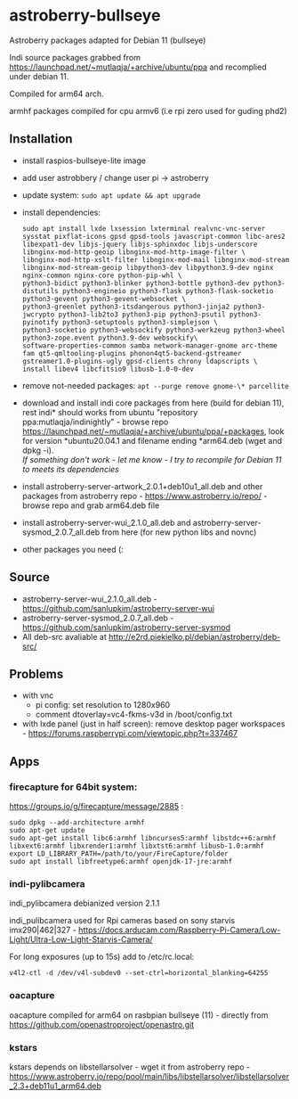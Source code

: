 # astroberry-bullseye

Astroberry packages adapted for Debian 11 (bullseye)

Indi source packages grabbed from https://launchpad.net/~mutlaqja/+archive/ubuntu/ppa and recomplied under debian 11.

Compiled for arm64 arch.

armhf packages compiled for cpu armv6 (i.e rpi zero used for guding phd2)

## Installation
  * install raspios-bullseye-lite image
  * add user astrobbery / change user pi -> astroberry
  * update system:
        `sudo apt update && apt upgrade`
  * install dependencies:
  
        sudo apt install lxde lxsession lxterminal realvnc-vnc-server sysstat pixflat-icons gpsd gpsd-tools javascript-common libc-ares2 libexpat1-dev libjs-jquery libjs-sphinxdoc libjs-underscore libnginx-mod-http-geoip libnginx-mod-http-image-filter \
        libnginx-mod-http-xslt-filter libnginx-mod-mail libnginx-mod-stream libnginx-mod-stream-geoip libpython3-dev libpython3.9-dev nginx nginx-common nginx-core python-pip-whl \
        python3-bidict python3-blinker python3-bottle python3-dev python3-distutils python3-engineio python3-flask python3-flask-socketio python3-gevent python3-gevent-websocket \
        python3-greenlet python3-itsdangerous python3-jinja2 python3-jwcrypto python3-lib2to3 python3-pip python3-psutil python3-pyinotify python3-setuptools python3-simplejson \
        python3-socketio python3-websockify python3-werkzeug python3-wheel python3-zope.event python3.9-dev websockify\
        software-properties-common samba network-manager-gnome arc-theme fam qt5-qmltooling-plugins phonon4qt5-backend-gstreamer gstreamer1.0-plugins-ugly gpsd-clients chrony ldapscripts \
        install libev4 libcfitsio9 libusb-1.0-0-dev
  * remove not-needed packages:
        `apt --purge remove gnome-\* parcellite`
  * download and install indi core packages from here (build for debian 11), rest indi\* should works from ubuntu "repository ppa:mutlaqja/indinightly" - browse repo https://launchpad.net/~mutlaqja/+archive/ubuntu/ppa/+packages, look for version \*ubuntu20.04.1 and filename ending \*arm64.deb (wget and dpkg -i).  
*If something don't work - let me know - I try to recompile for Debian 11 to meets its dependencies*
  * install astroberry-server-artwork_2.0.1+deb10u1_all.deb and other packages from astroberry repo - https://www.astroberry.io/repo/ - browse repo and grab arm64.deb file
  * install astroberry-server-wui_2.1.0_all.deb and astroberry-server-sysmod_2.0.7_all.deb from here (for new python libs and novnc)
  * other packages you need (:

## Source
  * astroberry-server-wui_2.1.0_all.deb  - https://github.com/sanlupkim/astroberry-server-wui
  * astroberry-server-sysmod_2.0.7_all.deb - https://github.com/sanlupkim/astroberry-server-sysmod
  * All deb-src avaliable at http://e2rd.piekielko.pl/debian/astroberry/deb-src/

## Problems
  * with vnc
    - pi config: set resolution to 1280x960
    - comment dtoverlay=vc4-fkms-v3d in /boot/config.txt
  * with lxde panel (just in half screen):
    remove desktop pager workspaces - https://forums.raspberrypi.com/viewtopic.php?t=337467

## Apps
### firecapture for 64bit system:
https://groups.io/g/firecapture/message/2885 :

    sudo dpkg --add-architecture armhf
    sudo apt-get update
    sudo apt-get install libc6:armhf libncurses5:armhf libstdc++6:armhf libxext6:armhf libxrender1:armhf libxtst6:armhf libusb-1.0:armhf
    export LD_LIBRARY_PATH=/path/to/your/FireCapture/folder
    sudo apt install libfreetype6:armhf openjdk-17-jre:armhf

### indi-pylibcamera
indi_pylibcamera debianized version 2.1.1

indi_pulibcamera used for Rpi cameras based on sony starvis imx290|462|327 - https://docs.arducam.com/Raspberry-Pi-Camera/Low-Light/Ultra-Low-Light-Starvis-Camera/

For long exposures (up to 15s) add to /etc/rc.local:
    
    v4l2-ctl -d /dev/v4l-subdev0 --set-ctrl=horizontal_blanking=64255

### oacapture
oacapture compiled for arm64 on rasbpian bullseye (11) - directly from https://github.com/openastroproject/openastro.git

### kstars
kstars depends on libstellarsolver - wget it from astroberry repo - https://www.astroberry.io/repo/pool/main/libs/libstellarsolver/libstellarsolver_2.3+deb11u1_arm64.deb
